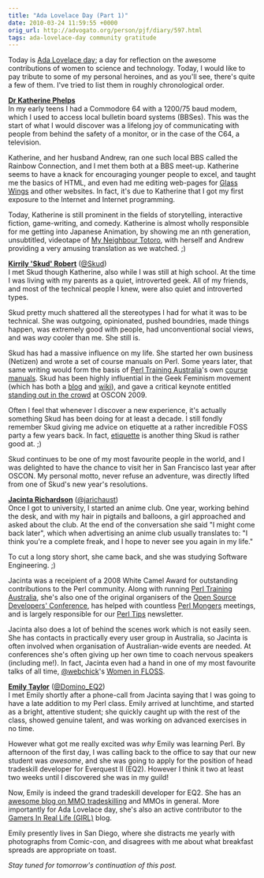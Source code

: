 ```yaml
---
title: "Ada Lovelace Day (Part 1)"
date: 2010-03-24 11:59:55 +0000
orig_url: http://advogato.org/person/pjf/diary/597.html
tags: ada-lovelace-day community gratitude
---
```


Today is <a href="http://findingada.com/">Ada Lovelace day</a>; a day for
reflection on the awesome contributions of women to science and technology.
Today, I would like to pay tribute to some of my personal heroines, and as
you'll see, there's quite a few of them.  I've tried to list them in roughly
chronological order.

<!--more-->

<b><a href="http://katherinephelps.com/">Dr Katherine Phelps</a></b><br>
In my early teens I had a Commodore 64 with a 1200/75 baud modem, which
I used to access local bulletin board systems (BBSes).  This was the start of what
I would discover was a lifelong joy of communicating with people from
behind the safety of a monitor, or in the case of the C64, a
television.

Katherine, and her husband Andrew, ran one such local BBS called the
Rainbow Connection, and I met them both at a BBS meet-up.  Katherine seems
to have a knack for encouraging younger people to excel, and taught me the basics
of HTML, and even had me editing web-pages for <a href="http://glasswings.com.au/">Glass Wings</a> and other websites.
In fact, it's due to Katherine that I got my first exposure to the Internet
and Internet programming.

Today, Katherine is still prominent in the fields of storytelling,
interactive fiction, game-writing, and comedy.  Katherine is almost
wholly responsible for me getting into Japanese Animation, by
showing me an nth generation, unsubtitled, videotape of 
<a href="http://en.wikipedia.org/wiki/My_Neighbour_Totoro">My
Neighbour Totoro</a>, with herself and Andrew providing a very
amusing translation as we watched. ;)



<b><a href="http://infotrope.net/">Kirrily 'Skud' Robert</a></b> (<a href="http://twitter.com/Skud">@Skud</a>)<br>
I met Skud though Katherine, also while I was still at high school.
At the time I was living with my parents as a quiet, introverted
geek.  All of my friends, and most of the technical people I knew,
were also quiet and introverted types.

Skud pretty much shattered all the stereotypes I had for what it
was to be technical.  She was outgoing, opinionated, pushed boundries,
made things happen, was extremely good with people, had unconventional
social views, and was <i>way</i> cooler than me.  She still is.

Skud has had a massive influence on my life.  She started her own
business (Netizen) and wrote a set of course manuals on Perl.  Some
years later, that same writing would form the basis of <a href="http://perltraining.com.au/">Perl Training
Australia</a>'s own <a href="http://perltraining.com.au/notes.html">course manuals</a>.  Skud has been highly influential
in the Geek Feminism movement (which has both a <a href="http://geekfeminism.org/">blog</a> and <a href="http://geekfeminism.wikia.com/wiki/Geek_Feminism_Wiki">wiki</a>),
and gave a critical keynote entitled <a href="http://infotrope.net/blog/2009/07/25/standing-out-in-the-crowd-my-oscon-keynote/">standing out in the crowd</a> at OSCON 2009.

Often I feel that whenever I discover a new experience, it's actually something Skud has been doing for at least a decade.  I still fondly remember Skud giving me advice on etiquette at a rather incredible FOSS party a few years back.  In fact, <a href="http://geeketiquette.com/">etiquette</a> is another thing Skud is rather good at. ;)

Skud continues to be one of my most favourite people in the world,
and I was delighted to have the chance to visit her in San Francisco
last year after OSCON.  My personal motto, never refuse an adventure, was directly lifted from one of Skud's new year's resolutions.




<b><a href="http://use.perl.org/~jarich/journal/">Jacinta
Richardson</a></b> (<a href="http://twitter.com/jarichaust">@jarichaust</a>)<br>
Once I got to university, I started an anime club.  One year, working
behind the desk, and with my hair in pigtails and balloons, a girl
approached and asked about the club.  At the end of the conversation
she said "I might come back later", which when advertising an anime
club usually translates to: "I think you're a complete freak, and I hope
to never see you again in my life."

To cut a long story short, she came back, and she was studying
Software Engineering.  ;)

Jacinta was a receipient of a 2008 White Camel Award for outstanding
contributions to the Perl community.  Along with running
<a href="http://perltraining.com.au/">Perl Training Australia</a>,
she's also one of the original organisers of the
<a href="http://www.osdc.com.au/">Open Source Developers'
Conference</a>, has helped with countless <a href="http://pm.org/">Perl Mongers</a> meetings, and is largely
responsible for our <a href="http://perltraining.com.au/tips/">Perl
Tips</a> newsletter.

Jacinta also does a lot of behind the scenes work which is not
easily seen.  She has contacts in practically every user group in
Australia, so Jacinta is often involved when organisation of
Australian-wide events are needed.  At conferences she's often
giving up her own time to coach nervous speakers (including me!).
In fact, Jacinta even had a hand in one of my most favourite
talks of all time, <a href="http://twitter.com/webchick">@webchick</a>'s
<a href="http://webchick.net/files/women-in-floss.pdf">Women in
FLOSS</a>.



<b><a href="http://tradeskill.blogspot.com/">Emily Taylor</a></b> (<a href="http://twitter.com/Domino_EQ2">@Domino_EQ2</a>)<br>
I met Emily shortly after a phone-call from Jacinta saying that I was going to have a late addition to my Perl class.  Emily arrived at lunchtime, and started as a bright, attentive student; she quickly caught up with the rest of the class, showed genuine talent, and was working on advanced exercises in no time.

However what got me really excited was <i>why</i> Emily was learning Perl. By afternoon of the first day, I was calling back to the office to say that our new student was <i>awesome</i>, and she was going to apply for the position of head tradeskill developer for Everquest II (EQ2).  However I think it two at least two weeks until I discovered she was in my guild!

Now, Emily is indeed the grand tradeskill developer for EQ2.  She has an <a href="http://tradeskill.blogspot.com/">awesome blog on MMO tradeskilling</a> and MMOs in general.  More importantly for Ada Lovelace day, she's also an active contributor to the <a href="http://gamersinreallife.wordpress.com/">Gamers In Real Life (GIRL)</a> blog.

Emily presently lives in San Diego, where she distracts me yearly with photographs from Comic-con, and disagrees with me about what breakfast spreads are appropriate on toast.


<i>Stay tuned for tomorrow's continuation of this post.</i>
